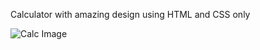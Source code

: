Calculator with amazing design using HTML and CSS only

![Calc Image]((./readme%20Images/calc.png))
